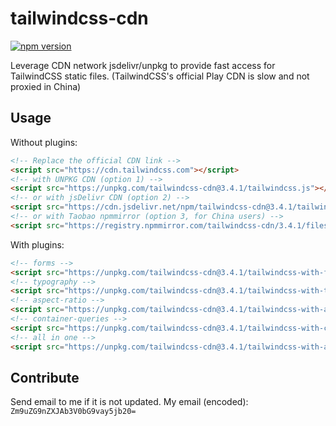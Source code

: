 # tailwindcss-cdn

[![npm version](https://badge.fury.io/js/tailwindcss-cdn.svg)](https://badge.fury.io/js/tailwindcss-cdn)

Leverage CDN network jsdelivr/unpkg to provide fast access for TailwindCSS static files. (TailwindCSS's official Play CDN is slow and not proxied in China)

## Usage

Without plugins:

```html
<!-- Replace the official CDN link -->
<script src="https://cdn.tailwindcss.com"></script>
<!-- with UNPKG CDN (option 1) -->
<script src="https://unpkg.com/tailwindcss-cdn@3.4.1/tailwindcss.js"></script>
<!-- or with jsDelivr CDN (option 2) -->
<script src="https://cdn.jsdelivr.net/npm/tailwindcss-cdn@3.4.1/tailwindcss.js"></script>
<!-- or with Taobao npmmirror (option 3, for China users) -->
<script src="https://registry.npmmirror.com/tailwindcss-cdn/3.4.1/files/tailwindcss.js"></script>
```

With plugins:

```html
<!-- forms -->
<script src="https://unpkg.com/tailwindcss-cdn@3.4.1/tailwindcss-with-forms.js"></script>
<!-- typography -->
<script src="https://unpkg.com/tailwindcss-cdn@3.4.1/tailwindcss-with-typography.js"></script>
<!-- aspect-ratio -->
<script src="https://unpkg.com/tailwindcss-cdn@3.4.1/tailwindcss-with-aspect-ratio.js"></script>
<!-- container-queries -->
<script src="https://unpkg.com/tailwindcss-cdn@3.4.1/tailwindcss-with-container-queries.js"></script>
<!-- all in one -->
<script src="https://unpkg.com/tailwindcss-cdn@3.4.1/tailwindcss-with-all-plugins.js"></script>
```

## Contribute

Send email to me if it is not updated. My email (encoded): `Zm9uZG9nZXJAb3V0bG9vay5jb20=`
